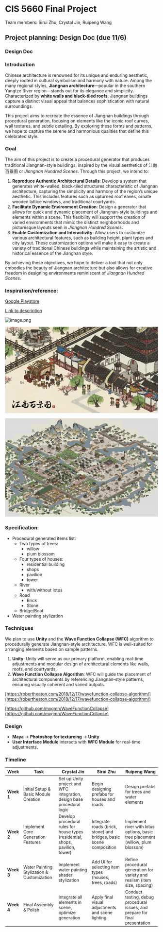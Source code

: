 # CIS 5660 Final Project

Team members: Sirui Zhu, Crystal Jin, Ruipeng Wang

## Project planning: Design Doc (due 11/6)

### Design Doc

### Introduction

Chinese architecture is renowned for its unique and enduring aesthetic, deeply rooted in cultural symbolism and harmony with nature. Among the many regional styles, **Jiangnan architecture**—popular in the southern Yangtze River region—stands out for its elegance and simplicity. Characterized by **white walls and black-tiled roofs**, Jiangnan buildings capture a distinct visual appeal that balances sophistication with natural surroundings.

This project aims to recreate the essence of Jiangnan buildings through procedural generation, focusing on elements like the iconic roof curves, wall textures, and subtle detailing. By exploring these forms and patterns, we hope to capture the serene and harmonious qualities that define this celebrated style.

### Goal

The aim of this project is to create a procedural generator that produces traditional Jiangnan-style buildings, inspired by the visual aesthetics of 江南百景图 or *Jiangnan Hundred Scenes*. Through this project, we intend to:

1. **Reproduce Authentic Architectural Details**: Develop a system that generates white-walled, black-tiled structures characteristic of Jiangnan architecture, capturing the simplicity and harmony of the region’s unique aesthetic. This includes features such as upturned roof eaves, ornate wooden lattice windows, and traditional courtyards.
2. **Facilitate Dynamic Environment Creation**: Design a generator that allows for quick and dynamic placement of Jiangnan-style buildings and elements within a scene. This flexibility will support the creation of varied environments that mimic the distinct neighborhoods and picturesque layouts seen in *Jiangnan Hundred Scenes*.
3. **Enable Customization and Interactivity**: Allow users to customize various architectural features, such as building height,  plant types and city layout. These customization options will make it easy to create a variety of traditional Chinese buildings while maintaining the artistic and historical essence of the Jiangnan style.

By achieving these objectives, we hope to deliver a tool that not only embodies the beauty of Jiangnan architecture but also allows for creative freedom in designing environments reminiscent of *Jiangnan Hundred Scenes*.

### Inspiration/reference:

[Google Playstore](https://play.google.com/store/apps/details?id=com.cis.jiangnan.googleplay)

[Link to description](https://shouyou.3dmgame.com/zt/106370_gl_all_44/)

![image.png](image.png)

![image.png](image%201.png)

![image.png](image%202.png)

### Specification:

- Procedural generated items list:
    - Two types of trees:
        - willow
        - plum blossom
    - Four types of houses:
        - residential building
        - shops
        - pavilion
        - tower
    - River
        - with/without lotus
    - Road
        - Brick
        - Stone
    - Bridge/Boat
- Water painting stylization

### Techniques

We plan to use **Unity** and the **Wave Function Collapse (WFC)** algorithm to procedurally generate Jiangnan-style architecture. WFC is well-suited for arranging elements based on sample patterns.

1. **Unity**: Unity will serve as our primary platform, enabling real-time adjustments and modular design of architectural elements like walls, roofs, and courtyards.
2. **Wave Function Collapse Algorithm**: WFC will guide the placement of architectural components by referencing Jiangnan-style patterns, ensuring visually coherent and varied outputs.

[https://robertheaton.com/2018/12/17/wavefunction-collapse-algorithm/](https://robertheaton.com/2018/12/17/wavefunction-collapse-algorithm/)

[https://github.com/mxgmn/WaveFunctionCollapse](https://github.com/mxgmn/WaveFunctionCollapse)

### Design

- **Maya** -> **Photoshop for textureing** -> **Unity**
- **User Interface Module** interacts with **WFC Module** for real-time adjustments.

### Timeline

| Week | Task | Crystal Jin | Sirui Zhu | Ruipeng Wang |
| --- | --- | --- | --- | --- |
| **Week 1** | Initial Setup & Basic Module Creation | Set up Unity project and WFC integration, design base procedural logic | Begin designing prefabs for houses and roads | Design prefabs for trees and water elements |
| **Week 2** | Implement Core Generation Features | Develop procedural rules for house types (residential, shops, pavilion, tower) | Integrate roads (brick, stone) and bridges, basic scene composition | Implement river with lotus options, basic tree placement (willow, plum blossom) |
| **Week 3** | Water Painting Stylization & Customization | Implement water painting shader stylization | Add UI for selecting item types (houses, trees, roads) | Refine procedural generation for variety and realism (item size, spacing) |
| **Week 4** | Final Assembly & Polish | Integrate all elements in scene, optimize generation | Apply final visual adjustments and scene lighting | Conduct testing, debug procedural issues, and prepare for final presentation |
